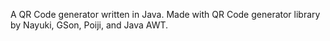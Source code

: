 A QR Code generator written in Java. Made with QR Code generator library by Nayuki, GSon, Poiji, and Java AWT.

